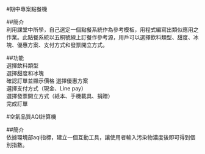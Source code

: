 #期中專案點餐機<br>

##簡介<br>
利用課堂中所學，自己選定一個點餐系統作為參考模板，用程式編寫出類似應用之作業。此點餐系統以五桐號線上訂餐作參考源，用戶可以選擇飲料類型、甜度、冰塊、優惠方案、支付方式和發票開立方式。<br>

##功能<br>
選擇飲料類型<br>
選擇甜度和冰塊<br>
確認訂單並顯示價格
選擇優惠方案<br>
選擇支付方式（現金、Line pay）<br>
選擇發票開立方式（紙本、手機載具、捐贈）<br>
完成訂單

#空氣品質AQI計算機<br>

##簡介<br>
依據環境部aqi指標，建立一個互動工具，讓使用者輸入污染物濃度後即可得到個別指數。
